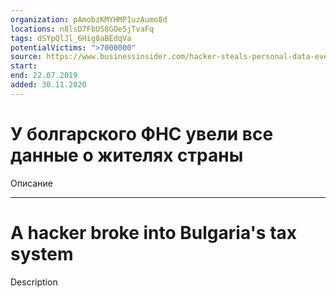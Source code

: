 ```yaml
---
organization: pAmobzKMYHMP1uzAumo8d
locations: n8lsD7FbUS8GOe5jTvaFq
tags: dSYpQlJl_6Hig8aBEdqVa
potentialVictims: ">7000000"
source: https://www.businessinsider.com/hacker-steals-personal-data-every-taxpayer-bulgaria-2019-7
start: 
end: 22.07.2019
added: 30.11.2020
---
```


# У болгарского ФНС увели все данные о жителях страны

Описание

---

# A hacker broke into Bulgaria's tax system

Description

